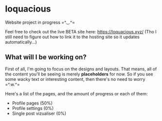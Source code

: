 # loquacious
Website project in progress =^._.^=

Feel free to check out the live BETA site here: https://loquacious.xyz/
(Tho I still need to figure out how to link it to the hosting site so it updates automatically...)

## What will I be working on?
First of all, I'm going to focus on the designs and layouts. That means, all of the content you'll be seeing is merely **placeholders** for now. So if you see some wacky text or interesting content, then there's no need to worry =^.w.^=

Here's a list of the pages, and the amount of progress or each of them:
* Profile pages (50%)
* Profile settings (0%)
* Single post vizualiser (0%)
